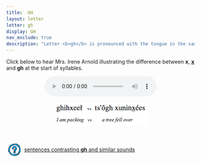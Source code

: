 ```yaml
---
title:  GH
layout: letter
letter: gh
display: GH
nav_exclude: true
description: "Letter <b>gh</b> is pronounced with the tongue in the same part of the mouth as for <b>g</b>, except that air is permitted to flow between the back of the tongue and the roof of the mouth, giving the sound a distinctive &quot;raspy&quot; quality. Although the <b>gh</b> sound does not occur in English, some learners find it similar to  English <b>r</b>."		
---
```



Click below to hear Mrs. Irene Arnold illustrating the difference between <b>x</b>, <b><u>x</u></b> and <b>gh</b> at the start of syllables.

<center>
<audio controls src="/assets/audio/x_x_under.mp3" type="audio/mpeg">Your browser does not support the audio element.</audio>
<p><img src="/assets/gif/x_x_under_comp.gif" border="0"></p>	<br />
</center>

<p>
<img src="/assets/images/question.png" width="34" height="34" hspace="5" align="absmiddle"> <a href="../velar_comp/velar_sent/velar_sent.html"> sentences contrasting <b>gh</b> and similar sounds</a>
</p>
						